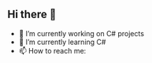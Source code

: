 ## Hi there 👋

- 🔭 I’m currently working on C# projects
- 🌱 I’m currently learning C#
- 📫 How to reach me: <PLACEHOLDER>
